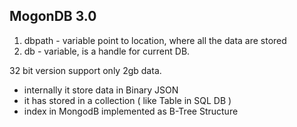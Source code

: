 
## MogonDB 3.0

 1. dbpath - variable point to location, where all the data are stored
 2. db - variable, is a handle for current DB.

32 bit version support only 2gb data. 
* internally it store data in Binary JSON
* it has stored in a collection ( like Table in SQL DB )
* index in MongodB implemented as B-Tree Structure